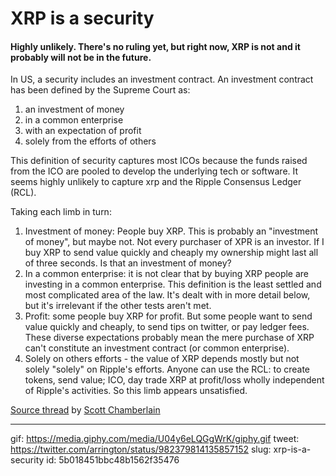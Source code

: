 # XRP is a security
    
#### Highly unlikely. There's no ruling yet, but right now, XRP is not and it probably will not be in the future.

In US, a security includes an investment contract.  An investment contract has been defined by the Supreme Court as: 

1. an investment of money
2. in a common enterprise
3. with an expectation of profit
4. solely from the efforts of others

This definition of security captures most ICOs because the funds  raised from the ICO are pooled to develop the underlying tech or  software. It seems highly unlikely to capture xrp and the Ripple  Consensus Ledger (RCL). 

Taking each limb in turn:
1. Investment of money: People buy XRP. This is probably an "investment of money", but maybe not. Not every purchaser of XPR is an investor. If I buy XRP to send value quickly and cheaply my ownership might last all of three seconds. Is that an investment of money?
2. In a common enterprise: it is not clear that by buying XRP people are investing in a common enterprise. This definition is the least settled and most complicated area of the law. It's dealt with in more detail below, but it's irrelevant if the other tests aren't met.
3. Profit: some people buy XRP for profit. But some people want to send value quickly and cheaply, to send tips on twitter, or pay ledger fees. These diverse expectations probably mean the mere purchase of XRP can't constitute an investment contract (or common enterprise).
4.  Solely on others efforts - the value of XRP depends mostly but not solely "solely" on Ripple's efforts. Anyone can use the RCL: to create tokens, send value; ICO, day trade XRP at profit/loss wholly independent of Ripple's activities. So this limb appears unsatisfied.

[Source thread](https://twitter.com/scotty2ten/status/982588943806881792) by [Scott Chamberlain](https://twitter.com/scotty2ten/status/982588943806881792)

---

gif: https://media.giphy.com/media/U04y6eLQGgWrK/giphy.gif
tweet: https://twitter.com/arrington/status/982379814135857152
slug: xrp-is-a-security
id: 5b018451bbc48b1562f35476